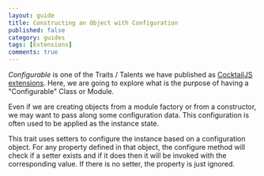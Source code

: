 ```yaml
---
layout: guide
title: Constructing an Object with Configuration
published: false
category: guides
tags: [Extensions]
comments: true
---
```


*Configurable* is one of the Traits / Talents we have published as [CocktailJS extensions](/extensions). Here, we are going to explore what is the purpose of having a "Configurable" Class or Module.

Even if we are creating objects from a module factory or from a constructor, we may want to pass along some configuration data. This configuration is often used to be applied as the instance state.

This trait uses setters to configure the instance based on a configuration object. For any property defined in that object, the configure method will check if a setter exists and if it does then it will be invoked with the corresponding value. If there is no setter, the property is just ignored.

